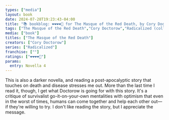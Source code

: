```yaml
---
types: ["media"]
layout: book
date: 2024-07-28T19:23:43-04:00
title: "📚 bookblog: ❤️❤️❤️❤️🖤 for The Masque of the Red Death, by Cory Doctorow"
tags: ["The Masque of the Red Death","Cory Doctorow","Radicalized (collection)","survivalism","preppers"]
media: ["book"]
titles: ["The Masque of the Red Death"]
creators: ["Cory Doctorow"]
series: ["Radicalized"]
franchise: [""]
ratings: ["❤️❤️❤️❤️🖤"]
params:
  entry: Novella 4
---
```


This is also a darker novella, and reading a post-apocalyptic story that touches on death and disease stresses me out. More than the last time I read it, though, I get what Doctorow is going for with this story. It's a critique of survivalist go-it-on-your-own mentalities with optimism that even in the worst of times, humans can come together and help each other out—if they're willing to try. I don't like reading the story, but I appreciate the message.
